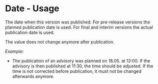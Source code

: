 # Date - Usage

The date when this version was published. For pre-release versions the planned publication date is used.
For final and interim versions the actual publication date is used.

The value does not change anymore after publication.

*Example:*

* The publication of an advisory was planned on 18.05. at 12:00.
  If the advisory is then published at 11:30, the time should be adjusted.
  If the time is not corrected before publication, it must not be changed afterwards anymore.
